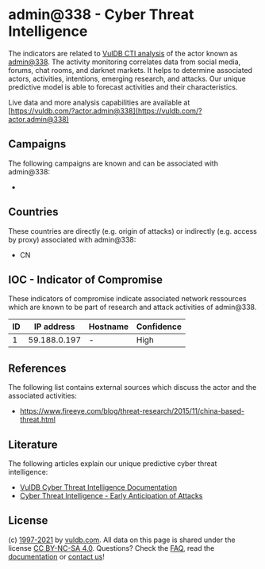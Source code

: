 # admin@338 - Cyber Threat Intelligence

The indicators are related to [VulDB CTI analysis](https://vuldb.com/?doc.cti) of the actor known as [admin@338](https://vuldb.com/?actor.admin@338). The activity monitoring correlates data from social media, forums, chat rooms, and darknet markets. It helps to determine associated actors, activities, intentions, emerging research, and attacks. Our unique predictive model is able to forecast activities and their characteristics.

Live data and more analysis capabilities are available at [https://vuldb.com/?actor.admin@338](https://vuldb.com/?actor.admin@338)

## Campaigns

The following campaigns are known and can be associated with admin@338:

* 


## Countries

These countries are directly (e.g. origin of attacks) or indirectly (e.g. access by proxy) associated with admin@338:

* CN

## IOC - Indicator of Compromise

These indicators of compromise indicate associated network ressources which are known to be part of research and attack activities of admin@338.

ID | IP address | Hostname | Confidence
-- | ---------- | -------- | ----------
1 | 59.188.0.197 | - | High

## References

The following list contains external sources which discuss the actor and the associated activities:

* https://www.fireeye.com/blog/threat-research/2015/11/china-based-threat.html

## Literature

The following articles explain our unique predictive cyber threat intelligence:

* [VulDB Cyber Threat Intelligence Documentation](https://vuldb.com/?doc.cti)
* [Cyber Threat Intelligence - Early Anticipation of Attacks](https://www.scip.ch/en/?labs.20201022)

## License

(c) [1997-2021](https://vuldb.com/?doc.changelog) by [vuldb.com](https://vuldb.com/?doc.about). All data on this page is shared under the license [CC BY-NC-SA 4.0](https://creativecommons.org/licenses/by-nc-sa/4.0/). Questions? Check the [FAQ](https://vuldb.com/?doc.faq), read the [documentation](https://vuldb.com/?doc) or [contact us](https://vuldb.com/?contact)!

